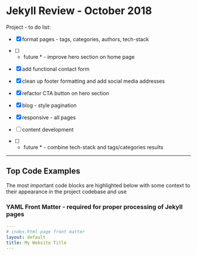 # Jekyll Review - October 2018

Project - to do list:

- [x] format pages - tags, categories, authors, tech-stack

- [ ] * future * - improve hero section on home page

- [x] add functional contact form

- [x] clean up footer formatting and add social media addresses

- [x] refactor CTA button on hero section

- [x] blog - style pagination

- [x] responsive - all pages

- [ ] content development

- [ ] * future * - combine tech-stack and tags/categories results

---

## Top Code Examples

The most important code blocks are highlighted below with some context to their appearance in the project codebase and use

### YAML Front Matter - required for proper processing of Jekyll pages

```yaml
---
# index.html page front matter
layout: default
title: My Website Title
---
```

